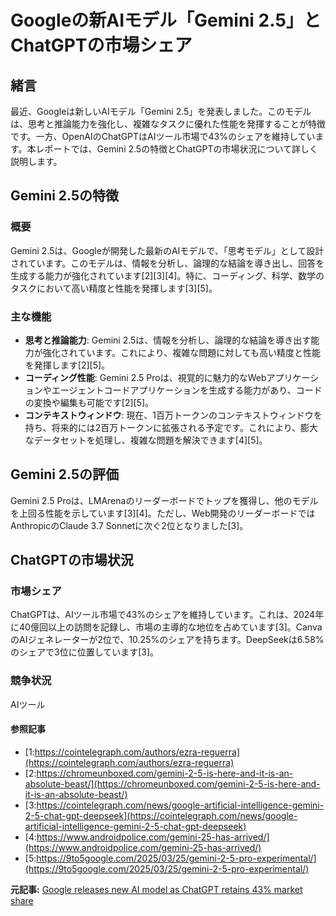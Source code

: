 # Googleの新AIモデル「Gemini 2.5」とChatGPTの市場シェア

## 緒言

最近、Googleは新しいAIモデル「Gemini 2.5」を発表しました。このモデルは、思考と推論能力を強化し、複雑なタスクに優れた性能を発揮することが特徴です。一方、OpenAIのChatGPTはAIツール市場で43%のシェアを維持しています。本レポートでは、Gemini 2.5の特徴とChatGPTの市場状況について詳しく説明します。

## Gemini 2.5の特徴

### 概要

Gemini 2.5は、Googleが開発した最新のAIモデルで、「思考モデル」として設計されています。このモデルは、情報を分析し、論理的な結論を導き出し、回答を生成する能力が強化されています[2][3][4]。特に、コーディング、科学、数学のタスクにおいて高い精度と性能を発揮します[3][5]。

### 主な機能

- **思考と推論能力**: Gemini 2.5は、情報を分析し、論理的な結論を導き出す能力が強化されています。これにより、複雑な問題に対しても高い精度と性能を発揮します[2][5]。
- **コーディング性能**: Gemini 2.5 Proは、視覚的に魅力的なWebアプリケーションやエージェントコードアプリケーションを生成する能力があり、コードの変換や編集も可能です[2][5]。
- **コンテキストウィンドウ**: 現在、1百万トークンのコンテキストウィンドウを持ち、将来的には2百万トークンに拡張される予定です。これにより、膨大なデータセットを処理し、複雑な問題を解決できます[4][5]。

## Gemini 2.5の評価

Gemini 2.5 Proは、LMArenaのリーダーボードでトップを獲得し、他のモデルを上回る性能を示しています[3][4]。ただし、Web開発のリーダーボードではAnthropicのClaude 3.7 Sonnetに次ぐ2位となりました[3]。

## ChatGPTの市場状況

### 市場シェア

ChatGPTは、AIツール市場で43%のシェアを維持しています。これは、2024年に40億回以上の訪問を記録し、市場の主導的な地位を占めています[3]。CanvaのAIジェネレーターが2位で、10.25%のシェアを持ちます。DeepSeekは6.58%のシェアで3位に位置しています[3]。

### 競争状況

AIツール

#### 参照記事
- [1:https://cointelegraph.com/authors/ezra-reguerra](https://cointelegraph.com/authors/ezra-reguerra)
- [2:https://chromeunboxed.com/gemini-2-5-is-here-and-it-is-an-absolute-beast/](https://chromeunboxed.com/gemini-2-5-is-here-and-it-is-an-absolute-beast/)
- [3:https://cointelegraph.com/news/google-artificial-intelligence-gemini-2-5-chat-gpt-deepseek](https://cointelegraph.com/news/google-artificial-intelligence-gemini-2-5-chat-gpt-deepseek)
- [4:https://www.androidpolice.com/gemini-25-has-arrived/](https://www.androidpolice.com/gemini-25-has-arrived/)
- [5:https://9to5google.com/2025/03/25/gemini-2-5-pro-experimental/](https://9to5google.com/2025/03/25/gemini-2-5-pro-experimental/)


**元記事:** [Google releases new AI model as ChatGPT retains 43% market share](https://cointelegraph.com/news/google-artificial-intelligence-gemini-2-5-chat-gpt-deepseek)